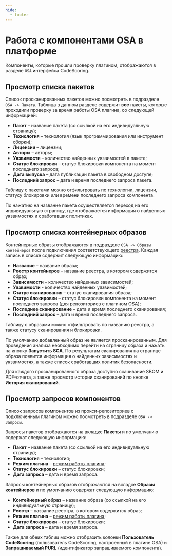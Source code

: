 ```yaml
---
hide:
  - footer
---
```


# Работа с компонентами OSA в платформе

Компоненты, которые прошли проверку плагином, отображаются в разделе `OSA` интерфейса CodeScoring.

## Просмотр списка пакетов

Список просканированных пакетов можно посмотреть в подразделе `OSA -> Пакеты`. Таблица в данном разделе содержит **все** пакеты, которые проходили проверку за время работы OSA плагина, со следующей информацией:

- **Пакет** – название пакета (со ссылкой на его индивидуальную страницу);
- **Технология** – технология (язык программирования или инструмент сборки);
- **Лицензии** – лицензии;
- **Авторы** – авторы;
- **Уязвимости** – количество найденных уязвимостей в пакете;
- **Статус блокировки** – статус блокировки компонента на момент последнего запроса;
- **Дата выпуска** – дата публикации пакета в свободном доступе;
- **Последний запрос** – дата и время последнего запроса пакета.

Таблицу с пакетами можно отфильтровать по технологии, лицензии, статусу блокировки или времени последнего запроса компонента.

По нажатию на название пакета осуществляется переход на его индивидуальную страницу, где отображается информация о найденных уязвимостях и сработавших политиках.

## Просмотр списка контейнерных образов

Контейнерные образы отображаются в подразделе `OSA -> Образы контейнеров` после подключения соответствующего [реестра](/osa/registries/). Каждая запись в списке содержит следующую информацию:

- **Название** – название образа;
- **Реестр контейнеров** – название реестра, в котором содержится образ;
- **Зависимости** – количество найденных зависимостей;
- **Уязвимости** - количество найденных уязвимостей;
- **Статус сканирования** – статус сканирования образа;
- **Статус блокировки** – статус блокировки компонента на момент последнего запроса (для репозиториев с плагином OSA);
- **Последнее сканирование** – дата и время последнего сканирования;
- **Последний запрос** – дата и время последнего запроса.

Таблицу с образами можно отфильтровать по названию реестра, а также статусу сканирования и блокировки.

По умолчанию добавленный образ не является просканированным. Для проведения анализа необходимо перейти на страницу образа и нажать на кнопку **Запустить SCA**. По результатам сканирования на странице образа появится информация о найденных зависимостях и уязвимостях, а также список сработавших политик безопасности.

Для каждого просканированного образа доступно скачивание SBOM и PDF-отчета, а также просмотр истории сканирований по кнопке **История сканирований**.

## Просмотр запросов компонентов

Список запросов компонентов из прокси-репозиториев с подключенным плагином можно посмотреть в подразделе `OSA -> Запросы`.

Запросы пакетов отображаются на вкладке **Пакеты** и по умолчанию содержат следующую информацию:

- **Пакет** – название пакета (со ссылкой на его индивидуальную страницу);
- **Технология** – технология;
- **Режим плагина** – [режим работы плагина](/osa/nexus_osa/#_3);
- **Статус блокировки** – статус блокировки;
- **Дата запроса** – дата и время запроса.

Запросы контейнерных образов отображаются на вкладке **Образы контейнеров** и по умолчанию содержат следующую информацию:

- **Контейнерный образ** – название образа (со ссылкой на его индивидуальную страницу);
- **Реестр** – название реестра, в котором содержится образ;
- **Режим плагина** – [режим работы плагина](/osa/nexus_osa/#_3);
- **Статус блокировки** – статус блокировки;
- **Дата запроса** – дата и время запроса.

Также для обеих таблиц можно отобразить колонки **Пользователь CodeScoring** (пользователь CodeScoring, настроенный в плагине OSA) и **Запрашиваемый PURL** (идентификатор запрашиваемого компонента).
